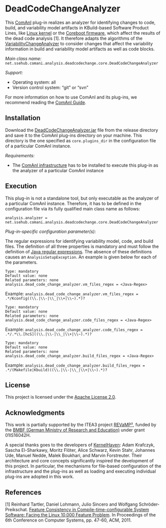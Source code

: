 # DeadCodeChangeAnalyzer
This [ComAnI](https://github.com/CommitAnalysisInfrastructure/ComAnI) plug-in realizes an analyzer for identifying changes to code, build, and variability model artifacts in KBuild-based Software Product Lines, like [Linux kernel](https://git.kernel.org/pub/scm/linux/kernel/git/torvalds/linux.git) or the [Coreboot firmware](https://www.coreboot.org/downloads.html), which affect the results of the dead code analysis [1]. It therefore adapts the algorithms of the [VariabilityChangeAnalyzer]( https://github.com/CommitAnalysisInfrastructure/VariabilityChangeAnalyzer) to consider changes that affect the variability information in build and variability model artifacts as well as code blocks.

*Main class name:* `net.ssehub.comani.analysis.deadcodechange.core.DeadCodeChangeAnalyzer`

*Support:*
- Operating system: all
- Version control system: “git” or “svn”

For more information on how to use ComAnI and its plug-ins, we recommend reading the [ComAnI Guide](https://github.com/CommitAnalysisInfrastructure/ComAnI/blob/master/guide/ComAnI_Guide.pdf).

## Installation
Download the [DeadCodeChangeAnalyzer.jar](/release/DeadCodeChangeAnalyzer.jar) file from the release directory and save it to the ComAnI plug-ins directory on your machine. This directory is the one specified as `core.plugins_dir` in the configuration file of a particular ComAnI instance.

*Requirements:*
- The [ComAnI infrastructure](https://github.com/CommitAnalysisInfrastructure/ComAnI) has to be installed to execute this plug-in as the analyzer of a particular ComAnI instance

## Execution
This plug-in is not a standalone tool, but only executable as the analyzer of a particular ComAnI instance. Therefore, it has to be defined in the configuration file via its fully qualified main class name as follows:

`analysis.analyzer = net.ssehub.comani.analysis.deadcodechange.core.DeadCodeChangeAnalyzer`

*Plug-in-specific configuration parameter(s):*

The regular expressions for identifying variability model, code, and build files. The definition of all three properties is mandatory and must follow the definition of [Java regular expressions](https://docs.oracle.com/javase/7/docs/api/java/util/regex/Pattern.html). The absence of these definitions causes an `AnalysisSetupException`. An example is given below for each of the parameters.
```Properties
Type: mandatory
Default value: none
Related parameters: none
analysis.dead_code_change_analyzer.vm_files_regex = <Java-Regex>
```
Example: `analysis.dead_code_change_analyzer.vm_files_regex = .*/Kconfig((\\.|\\-|\\_|\\+|\\~).*)?`
```Properties
Type: mandatory
Default value: none
Related parameters: none
analysis.dead_code_change_analyzer.code_files_regex = <Java-Regex>
```
Example: `analysis.dead_code_change_analyzer.code_files_regex = .*/.*\\.[hcS]((\\.|\\-|\\_|\\+|\\~).*)?`
```Properties
Type: mandatory
Default value: none
Related parameters: none
analysis.dead_code_change_analyzer.build_files_regex = <Java-Regex>
```
Example: `analysis.dead_code_change_analyzer.build_files_regex = .*/(Makefile|Kbuild)((\\.|\\-|\\_|\\+|\\~).*)?`

## License
This project is licensed under the [Apache License 2.0](https://www.apache.org/licenses/LICENSE-2.0.html).

## Acknowledgments
This work is partially supported by the ITEA3 project [REVaMP²](http://www.revamp2-project.eu/), funded by the [BMBF (German Ministry of Research and Education)](https://www.bmbf.de/) under grant 01IS16042H.

A special thanks goes to the developers of [KernelHaven](https://github.com/KernelHaven/): Adam Krafczyk, Sascha El-Sharkawy, Moritz Flöter, Alice Schwarz, Kevin Stahr, Johannes Ude, Manuel Nedde, Malek Boukhari, and Marvin Forstreuter. Their architecture and core concepts significantly inspired the development of this project. In particular, the mechanisms for file-based configuration of the infrastructure and the plug-ins as well as loading and executing individual plug-ins are adopted in this work.

## References
[1] Reinhard Tartler, Daniel Lohmann, Julio Sincero and Wolfgang Schröder-Preikschat. [Feature Consistency in Compile-time-configurable System Software: Facing the Linux 10,000 Feature Problem]( https://dl.acm.org/citation.cfm?id=1966451). In Proceedings of the 6th Conference on Computer Systems, pp. 47-60, ACM, 2011.


